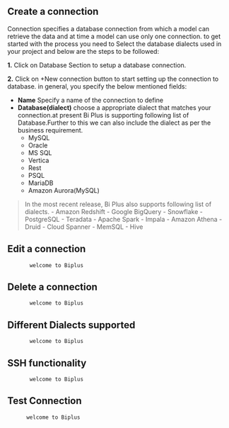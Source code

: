 ## Create  a connection 

 Connection specifies a database connection from which a model can retrieve the data and at time a model can use only one connection. to get started with the process you need to Select the database dialects used in your project and below are the steps to be followed:
 
**1.** Click on Database Section to setup a database connection.

**2.** Click on +New connection button to start setting up the connection to database. in general, you specify the below mentioned fields:
- **Name** Specify a name of the connection to define
- **Database(dialect)** choose a appropriate dialect that matches your connection.at present Bi Plus is supporting following list of Database.Further to this we can also include the dialect as per the business requirement.
  - MySQL
  - Oracle
  - MS SQL
   - Vertica
  - Rest
  - PSQL
  - MariaDB
  - Amazon Aurora(MySQL)
>In the most recent release, Bi Plus also supports following list of dialects.    - Amazon Redshift
    - Google BigQuery
    - Snowflake
    - PostgreSQL
    - Teradata
    - Apache Spark
    - Impala
    - Amazon Athena
    - Druid
    - Cloud Spanner
    - MemSQL
    - Hive
## Edit a connection

           welcome to Biplus

## Delete a connection

           welcome to Biplus

## Different Dialects supported

           welcome to Biplus

## SSH functionality

           welcome to Biplus

## Test Connection

          welcome to Biplus
<!--stackedit_data:
eyJoaXN0b3J5IjpbLTM4OTM4NDc2NywyMDUzMjc1MzE0LC0xNz
UwMjg3NjUzXX0=
-->